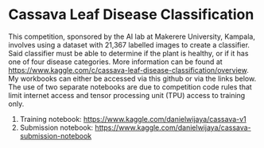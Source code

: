 # Cassava Leaf Disease Classification

This competition, sponsored by the AI lab at Makerere University, Kampala, involves using a dataset with 21,367 labelled images to create a classifier. Said classifier must be able to determine if the plant is healthy, or if it has one of four disease categories. 
More information can be found at <a href="https://www.kaggle.com/c/cassava-leaf-disease-classification/overview">https://www.kaggle.com/c/cassava-leaf-disease-classification/overview</a>. 
My workbooks can either be accessed via this github or via the links below. The use of two separate notebooks are due to competition code rules that limit internet access and tensor processing unit (TPU) access to training only.
  1. Training notebook: <a href = "https://www.kaggle.com/danielwijaya/cassava-v1">https://www.kaggle.com/danielwijaya/cassava-v1</a>
  2. Submission notebook: <a href = "https://www.kaggle.com/danielwijaya/cassava-submission-notebook">https://www.kaggle.com/danielwijaya/cassava-submission-notebook</a>

